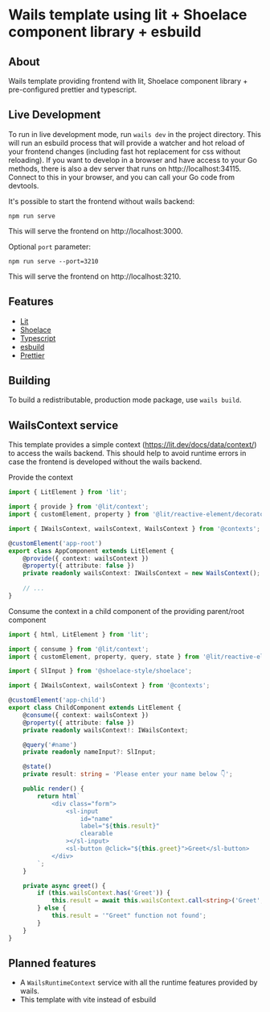 # Wails template using lit + Shoelace component library + esbuild

## About
Wails template providing frontend with lit, Shoelace component library + pre-configured prettier and typescript.

## Live Development
To run in live development mode, run `wails dev` in the project directory. This will run an esbuild process that will provide a watcher and hot reload of your frontend changes (including fast hot replacement for css without reloading). If you want to develop in a browser and have access to your Go methods, there is also a dev server that runs on http://localhost:34115. Connect to this in your browser, and you can call your Go code from devtools.

It's possible to start the frontend without wails backend:
```shell
npm run serve
```
This will serve the frontend on http://localhost:3000.

Optional `port` parameter:
```shell
npm run serve --port=3210
```
This will serve the frontend on http://localhost:3210.

## Features
- [Lit](https://lit.dev/)
- [Shoelace](https://shoelace.style/)
- [Typescript](https://www.typescriptlang.org/)
- [esbuild](https://esbuild.github.io/)
- [Prettier](https://prettier.io/)

## Building
To build a redistributable, production mode package, use `wails build`.

## WailsContext service
This template provides a simple context (https://lit.dev/docs/data/context/) to access the wails backend. This should help to avoid runtime errors in case the frontend is developed without the wails backend.

Provide the context
```ts
import { LitElement } from 'lit';

import { provide } from '@lit/context';
import { customElement, property } from '@lit/reactive-element/decorators.js';

import { IWailsContext, wailsContext, WailsContext } from '@contexts';

@customElement('app-root')
export class AppComponent extends LitElement {
    @provide({ context: wailsContext })
    @property({ attribute: false })
    private readonly wailsContext: IWailsContext = new WailsContext();
    
    // ...
}
```

Consume the context in a child component of the providing parent/root component
```ts
import { html, LitElement } from 'lit';

import { consume } from '@lit/context';
import { customElement, property, query, state } from '@lit/reactive-element/decorators.js';

import { SlInput } from '@shoelace-style/shoelace';

import { IWailsContext, wailsContext } from '@contexts';

@customElement('app-child')
export class ChildComponent extends LitElement {
    @consume({ context: wailsContext })
    @property({ attribute: false })
    private readonly wailsContext!: IWailsContext;

    @query('#name')
    private readonly nameInput?: SlInput;

    @state()
    private result: string = 'Please enter your name below 👇';

    public render() {
        return html`
            <div class="form">
                <sl-input
                    id="name"
                    label="${this.result}"
                    clearable
                ></sl-input>
                <sl-button @click="${this.greet}">Greet</sl-button>
            </div>
        `;
    }

    private async greet() {
        if (this.wailsContext.has('Greet')) {
            this.result = await this.wailsContext.call<string>('Greet', this.nameInput?.value);
        } else {
            this.result = '"Greet" function not found';
        }
    }
}
```

## Planned features
- A `WailsRuntimeContext` service with all the runtime features provided by wails.
- This template with vite instead of esbuild
